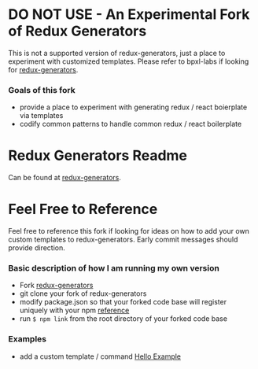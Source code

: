 # DO NOT USE - An Experimental Fork of Redux Generators

This is not a supported version of redux-generators, just a place to experiment with customized templates. Please refer to bpxl-labs if looking for [redux-generators](https://github.com/bpxl-labs/redux-generators).

### Goals of this fork
- provide a place to experiment with generating redux / react boierplate via templates
- codify common patterns to handle common redux / react boilerplate

# Redux Generators Readme

Can be found at [redux-generators](https://github.com/bpxl-labs/redux-generators).

# Feel Free to Reference

Feel free to reference this fork if looking for ideas on how to add your own custom templates to redux-generators.  Early commit messages should provide direction.

### Basic description of how I am running my own version 
- Fork [redux-generators](https://github.com/bpxl-labs/redux-generators)
- git clone your fork of redux-generators
- modify package.json so that your forked code base will register uniquely with your npm [reference](https://github.com/sakes/redux-generators/commit/db080ddbf99b25879d200772cd7207412463db6d)
- run `$ npm link` from the root directory of your forked code base

### Examples
- add a custom template / command [Hello Example](https://github.com/sakes/redux-generators/commit/670029e13470a09f69e1e4d99e11e7ffbe8e29f2)
